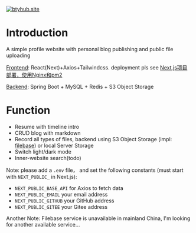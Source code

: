 [![btyhub.site](https://img.shields.io/badge/demo-btyhub.site-blue)](https://www.btyhub.site)
# Introduction
A simple profile website with personal blog publishing and public file uploading

[Frontend](https://github.com/bty834/profile-nextjs): React(Next)+Axios+Tailwindcss. deployment pls see [Next.js项目部署，使用Nginx和pm2](https://blog.csdn.net/weixin_41866717/article/details/128357826)

[Backend](https://github.com/bty834/profile-spring-boot): Spring Boot + MySQL + Redis + S3 Object Storage

# Function
- Resume with timeline intro
- CRUD blog with markdown
- Record all types of files, backend using S3 Object Storage (impl: [filebase](https://filebase.com/)) or local Server Storage 
- Switch light/dark mode
- Inner-website search(todo)

Note: please add a `.env` file， and set the following constants (must start with `NEXT_PUBLIC_` in Next.js):
- `NEXT_PUBLIC_BASE_API` for Axios to fetch data
- `NEXT_PUBLIC_EMAIL` your email address
- `NEXT_PUBLIC_GITHUB` your GitHub address
- `NEXT_PUBLIC_GITEE` your Gitee address

Another Note: Filebase service is unavailable in mainland China, I'm looking for another available service...